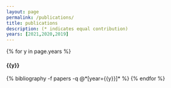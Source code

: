 ```yaml
---
layout: page
permalink: /publications/
title: publications
description: (* indicates equal contribution)
years: [2021,2020,2019]
---
```


{% for y in page.years %}
  <h4><b>{{y}}</b></h4>
  {% bibliography -f papers -q @*[year={{y}}]* %}
{% endfor %}
